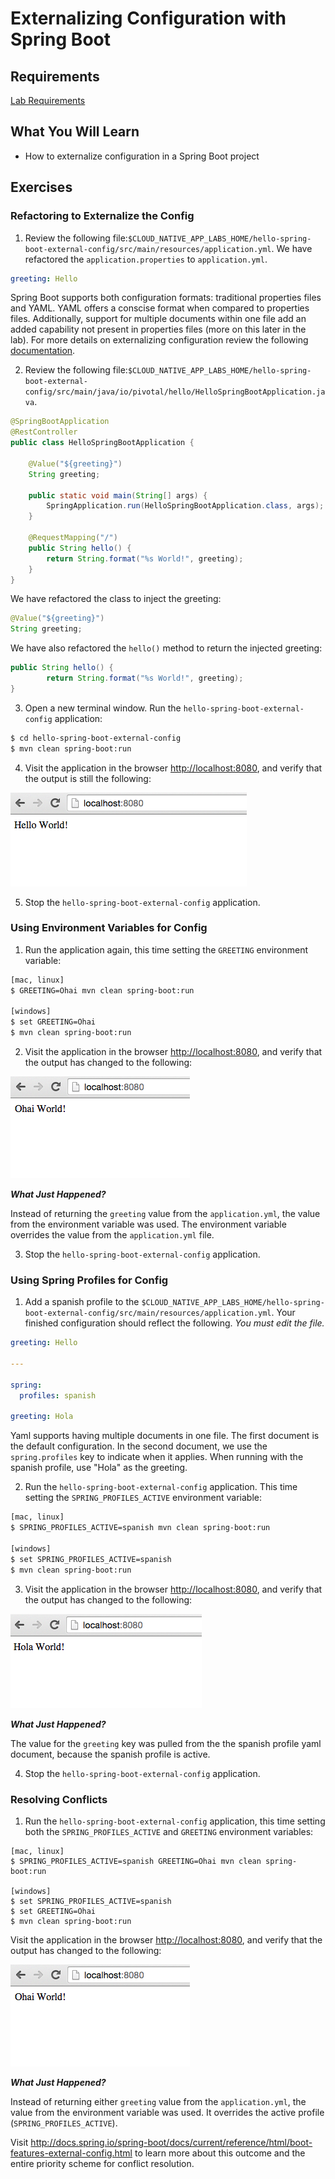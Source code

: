 # Externalizing Configuration with Spring Boot

## Requirements

[Lab Requirements](../requirements.md)

## What You Will Learn

* How to externalize configuration in a Spring Boot project

## Exercises

### Refactoring to Externalize the Config

1) Review the following file:`$CLOUD_NATIVE_APP_LABS_HOME/hello-spring-boot-external-config/src/main/resources/application.yml`.  We have refactored the `application.properties` to `application.yml`.

```yml
greeting: Hello
```

Spring Boot supports both configuration formats: traditional properties files and YAML.  YAML offers a conscise format when compared to properties files.  Additionally, support for multiple documents within one file add an added capability not present in properties files (more on this later in the lab).  For more details on externalizing configuration review the following [documentation](http://docs.spring.io/spring-boot/docs/current/reference/html/boot-features-external-config.html).


2) Review the following file:`$CLOUD_NATIVE_APP_LABS_HOME/hello-spring-boot-external-config/src/main/java/io/pivotal/hello/HelloSpringBootApplication.java`.

```java
@SpringBootApplication
@RestController
public class HelloSpringBootApplication {

	@Value("${greeting}")
	String greeting;

    public static void main(String[] args) {
        SpringApplication.run(HelloSpringBootApplication.class, args);
    }

    @RequestMapping("/")
    public String hello() {
        return String.format("%s World!", greeting);
    }
}
```

We have refactored the class to inject the greeting:

```java
@Value("${greeting}")
String greeting;
```

We have also refactored the `hello()` method to return the injected greeting:

```java
public String hello() {
		return String.format("%s World!", greeting);
}
```


3) Open a new terminal window.  Run the `hello-spring-boot-external-config` application:

``` bash
$ cd hello-spring-boot-external-config
$ mvn clean spring-boot:run
```

4) Visit the application in the browser [http://localhost:8080](http://localhost:8080), and verify that the output is still the following:

![Hello World](resources/images/hello-world.png "Hello World")

5) Stop the `hello-spring-boot-external-config` application.

### Using Environment Variables for Config

1) Run the application again, this time setting the `GREETING` environment variable:

```bash
[mac, linux]
$ GREETING=Ohai mvn clean spring-boot:run

[windows]
$ set GREETING=Ohai
$ mvn clean spring-boot:run
```

2) Visit the application in the browser [http://localhost:8080](http://localhost:8080), and verify that the output has changed to the following:

![Ohai World](resources/images/ohai-world.png "Ohai World")

***What Just Happened?***

Instead of returning the `greeting` value from the `application.yml`, the value from the environment variable was used.  The environment variable overrides the value from the `application.yml` file.

3) Stop the `hello-spring-boot-external-config` application.

### Using Spring Profiles for Config

1) Add a spanish profile to the `$CLOUD_NATIVE_APP_LABS_HOME/hello-spring-boot-external-config/src/main/resources/application.yml`. Your finished configuration should reflect the following.  _You must edit the file._

```yml
greeting: Hello

---

spring:
  profiles: spanish

greeting: Hola
```

Yaml supports having multiple documents in one file.  The first document is the default configuration.  In the second document, we  use the `spring.profiles` key to indicate when it applies.  When running with the spanish profile, use "Hola" as the greeting.


2) Run the `hello-spring-boot-external-config` application.  This time setting the `SPRING_PROFILES_ACTIVE` environment variable:

```bash
[mac, linux]
$ SPRING_PROFILES_ACTIVE=spanish mvn clean spring-boot:run

[windows]
$ set SPRING_PROFILES_ACTIVE=spanish
$ mvn clean spring-boot:run
```

3) Visit the application in the browser [http://localhost:8080](http://localhost:8080), and verify that the output has changed to the following:

![Hola World](resources/images/hola-world.png "Hola World")

***What Just Happened?***

The value for the `greeting` key was pulled from the the spanish profile yaml document, because the spanish profile is active.

4) Stop the `hello-spring-boot-external-config` application.

### Resolving Conflicts

1) Run the `hello-spring-boot-external-config` application, this time setting both the `SPRING_PROFILES_ACTIVE` and `GREETING` environment variables:

```
[mac, linux]
$ SPRING_PROFILES_ACTIVE=spanish GREETING=Ohai mvn clean spring-boot:run

[windows]
$ set SPRING_PROFILES_ACTIVE=spanish
$ set GREETING=Ohai
$ mvn clean spring-boot:run
```

Visit the application in the browser [http://localhost:8080](http://localhost:8080), and verify that the output has changed to the following:

![Ohai World](resources/images/ohai-world.png "Ohai World")

***What Just Happened?***

Instead of returning either `greeting` value from the `application.yml`, the value from the environment variable was used.  It overrides the active profile (`SPRING_PROFILES_ACTIVE`).

Visit http://docs.spring.io/spring-boot/docs/current/reference/html/boot-features-external-config.html to learn more about this outcome and the entire priority scheme for conflict resolution.
